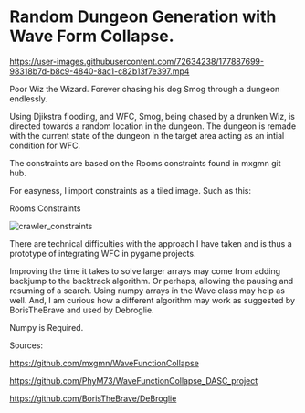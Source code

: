 # Random Dungeon Generation with Wave Form Collapse. 


https://user-images.githubusercontent.com/72634238/177887699-98318b7d-b8c9-4840-8ac1-c82b13f7e397.mp4


Poor Wiz the Wizard.  Forever chasing his dog Smog through a dungeon endlessly.

Using Djikstra flooding, and WFC, Smog, being chased by a drunken Wiz, is directed towards a random location in the dungeon.
The dungeon is remade with the current state of the dungeon in the target area acting as an intial condition for WFC.

The constraints are based on the Rooms constraints found in mxgmn git hub.

For easyness, I import constraints as a tiled image.  Such as this:

Rooms Constraints

![crawler_constraints](https://user-images.githubusercontent.com/72634238/177886420-8358fa03-7ddf-48da-bf37-e73cc242b4e8.png)


There are technical difficulties with the approach I have taken and is thus a prototype of integrating WFC in pygame projects.  

Improving the time it takes to solve larger arrays may come from adding backjump to the backtrack algorithm. Or perhaps, allowing the pausing and resuming of a search.  Using numpy arrays in the Wave class may help as well.  And, I am curious how a different algorithm may work as suggested by BorisTheBrave and used by Debroglie.

Numpy is Required.

Sources:

https://github.com/mxgmn/WaveFunctionCollapse

https://github.com/PhyM73/WaveFunctionCollapse_DASC_project

https://github.com/BorisTheBrave/DeBroglie

